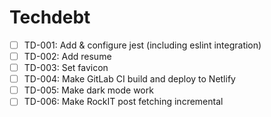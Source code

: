 # Techdebt

- [ ] TD-001: Add & configure jest (including eslint integration)
- [ ] TD-002: Add resume
- [ ] TD-003: Set favicon
- [ ] TD-004: Make GitLab CI build and deploy to Netlify
- [ ] TD-005: Make dark mode work
- [ ] TD-006: Make RockIT post fetching incremental
